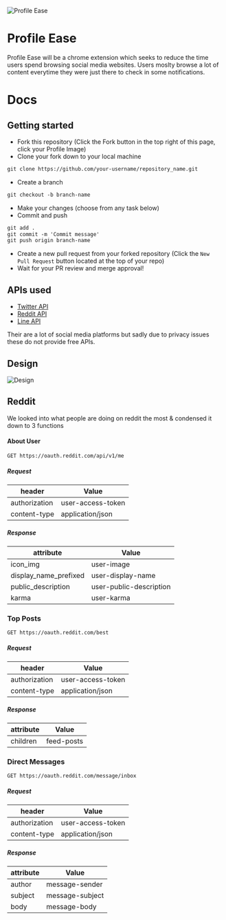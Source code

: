 ![Profile Ease](https://user-images.githubusercontent.com/22274195/94831951-f5912600-042a-11eb-912c-f11c20315c9d.png)
# Profile Ease
Profile Ease will be a chrome extension which seeks to reduce the time users spend browsing social media websites. Users moslty browse a lot of content everytime they were just there to check in some notifications.

# Docs
## Getting started
* Fork this repository (Click the Fork button in the top right of this page, click your Profile Image)
* Clone your fork down to your local machine

```markdown
git clone https://github.com/your-username/repository_name.git
```

* Create a branch

```markdown
git checkout -b branch-name
```

* Make your changes (choose from any task below)
* Commit and push

```markdown
git add .
git commit -m 'Commit message'
git push origin branch-name
```

* Create a new pull request from your forked repository (Click the `New Pull Request` button located at the top of your repo)
* Wait for your PR review and merge approval!

## APIs used 
* [Twitter API](https://developer.twitter.com/en/docs)
* [Reddit API](https://www.reddit.com/dev/api/)
* [Line API](https://developers.line.biz/en/)

Their are a lot of social media platforms but sadly due to privacy issues these do not provide free APIs.
 
## Design
 ![Design](https://user-images.githubusercontent.com/22274195/94824571-cecef180-0422-11eb-8c58-643866e0de63.png)
 
## Reddit 

 We looked into what people are doing on reddit the most & condensed it down to 3 functions
 
#### About User

 ```
GET https://oauth.reddit.com/api/v1/me

```
##### Request

 | header        	| Value               	|
 |---------------	|---------------------	|
 | authorization 	| user-access-token 	|
 | content-type  	| application/json    	|

##### Response

 | attribute        	| Value             |
 |---------------	|---------------------	|
 | icon_img 	| user-image 	|
 | display_name_prefixed  	| user-display-name    	|
 | public_description  	| user-public-description    	|
 | karma  	| user-karma    	|

### Top Posts

 ```
GET https://oauth.reddit.com/best

 ```
 ##### Request
 
| header        	| Value               	|
|---------------	|---------------------	|
| authorization 	| user-access-token 	|
| content-type  	| application/json    	|

##### Response

| attribute        	| Value               	|
|---------------	|---------------------	|
| children	| feed-posts 	|
 
### Direct Messages
 
 ```
 GET https://oauth.reddit.com/message/inbox
 ```
 
##### Request

| header        	| Value               	|
|---------------	|---------------------	|
| authorization 	| user-access-token 	|
| content-type  	| application/json    	|

##### Response
 
| attribute        	| Value               	|
|---------------	|---------------------	|
| author	| message-sender 	|
| subject	| message-subject  	|
| body	| message-body 	|




 

